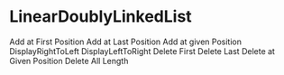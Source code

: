 # LinearDoublyLinkedList
Add at First Position
Add at Last Position
Add at given Position
DisplayRightToLeft
DisplayLeftToRight
Delete First
Delete Last
Delete at Given Position
Delete All
Length
